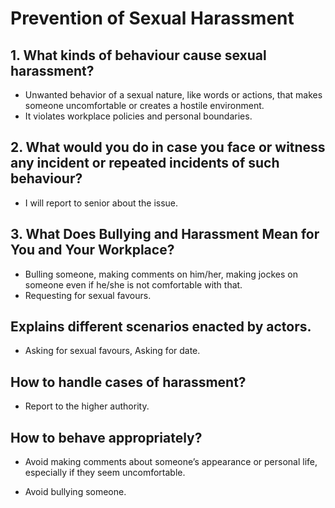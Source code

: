 # Prevention of Sexual Harassment

## 1. What kinds of behaviour cause sexual harassment?

- Unwanted behavior of a sexual nature, like words or actions, that makes someone uncomfortable or creates a hostile environment.
- It violates workplace policies and personal boundaries.

## 2. What would you do in case you face or witness any incident or repeated incidents of such behaviour?

- I will report to senior about the issue.

## 3. What Does Bullying and Harassment Mean for You and Your Workplace?

- Bulling someone, making comments on him/her, making jockes on someone even if he/she is not comfortable with that.
- Requesting for sexual favours.

## Explains different scenarios enacted by actors.

- Asking for sexual favours, Asking for date.

## How to handle cases of harassment?

- Report to the higher authority.

## How to behave appropriately?

- Avoid making comments about someone’s appearance or personal life, especially if they seem uncomfortable.

- Avoid bullying someone.
